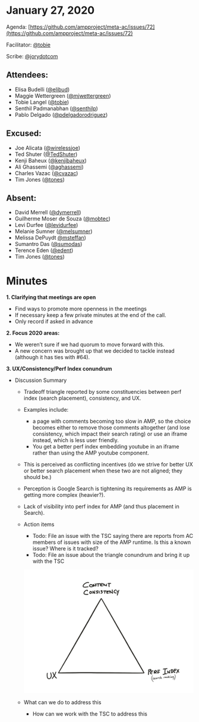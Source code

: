 # **January 27, 2020**

Agenda: [https://github.com/ampproject/meta-ac/issues/72](https://github.com/ampproject/meta-ac/issues/72)

Facilitator: [@tobie][tobie]

Scribe:  [@jorydotcom][jorydotcom]

## **Attendees:**

*   Elisa Budelli ([@elibud][elibud])
*   Maggie Wettergreen ([@mjwettergreen][mjwettergreen])
*   Tobie Langel ([@tobie][tobie])
*   Senthil Padmanabhan ([@senthilp][senthilp])
*   Pablo Delgado ([@pdelgadorodriguez][pdelgadorodriguez])

## **Excused:**

*   Joe Alicata ([@wirelessjoe][wirelessjoe])
*   Ted Shuter ([@TedShuter][TedShuter])
*   Kenji Baheux ([@kenjibaheux][kenjibaheux])
*   Ali Ghassemi ([@aghassemi][aghassemi])
*   Charles Vazac ([@cvazac][cvazac])
*   Tim Jones ([@tones][tones])

## **Absent:**

*   David Merrell ([@dymerrell][dymerrell])
*   Guilherme Moser de Souza ([@mobtec][mobtec])
*   Levi Durfee ([@levidurfee][levidurfee])
*   Melanie Sumner ([@melsumner][melsumner])
*   Melissa DePuydt [@msteffan][msteffan])
*   Sumantro Das ([@sumodas][sumodas])
*   Terence Eden ([@edent][edent])
*   Tim Jones ([@tones][tones])

# **Minutes**

**1. Clarifying that meetings are open**

*   Find ways to promote more openness in the meetings
*   If necessary keep a few private minutes at the end of the call.
*   Only record if asked in advance 

**2. Focus 2020 areas:**

*   We weren’t sure if we had quorum to move forward with this.
*   A new concern was brought up that we decided to tackle instead (although it has ties with #64).

**3. UX/Consistency/Perf Index conundrum**

*   Discussion Summary
    *   Tradeoff triangle reported by some constituencies between perf index (search placement), consistency, and UX.
    *   Examples include:
        *   a page with comments becoming too slow in AMP, so the choice becomes either to remove those comments altogether (and lose consistency, which impact their search rating) or use an iframe instead, which is less user friendly.
        *   You get a better perf index embedding youtube in an iframe rather than using the AMP youtube component.
    *   This is perceived as conflicting incentives (do we strive for better UX or better search placement when these two are not aligned; they should be.)
    *   Perception is Google Search is tightening its requirements as AMP is getting more complex (heavier?).
    *   Lack of visibility into perf index for AMP (and thus placement in Search).
    *   Action items
        *   Todo: File an issue with the TSC saying there are reports from AC members of issues with size of the AMP runtime. Is this a known issue? Where is it tracked?
        *   Todo: File an issue about the triangle conundrum and bring it up with the TSC

           ![triangle_of_competing_concerns](images/triangle.png "image_tooltip")

    *   What can we do to address this
        *   How can we work with the TSC to address this

[tobie]: https://github.com/tobie
[wirelessjoe]: https://github.com/wirelessjoe
[cvazac]: https://github.com/cvazac
[mobtec]: https://github.com/mobtec
[levidurfee]: https://github.com/levidurfee
[sumodas]: https://github.com/sumodas
[edent]: https://github.com/edent
[senthilp]: https://github.com/senthilp
[tones]: https://github.com/tones
[kenjibaheux]: https://github.com/kenjibaheux
[elibud]: https://github.com/elibud
[pdelgadorodriguez]: https://github.com/pdelgadorodriguez
[dymerrell]: https://github.com/dymerrell
[jervay]: https://github.com/jervay
[mjwettergreen]: https://github.com/mjwettergreen
[melsumner]: https://github.com/melsumner
[msteffan]: https://github.com/msteffan
[TedShuter]: https://github.com/TedShuter
[grahamle]: https://github.com/grahamle
[LJWatson]: https://github.com/LJWatson
[aghassemi]: https://github.com/aghassemi
[jorydotcom]: https://github.com/jorydotcom